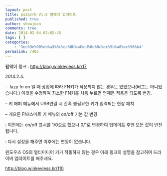 ```yaml
---
layout: post
title: ps2avrU V1.6 펌웨어 업데이트
published: true
author: showjean
comments: true
date: 2014-02-04 02:02:45
tags: [ ]
categories:
    - '%ec%9e%90%eb%a3%8c%ec%8b%a4%ed%8e%8c%ec%9b%a8%ec%96%b4'
permalink: /403
---
```

펌웨어 링크 : http://blog.winkeyless.kr/17





2014.2.4.



&#8211;&nbsp;&nbsp;lazy fn on 일 때 상황에 따라 FN키가 적용되지 않는 경우도 있었으나(버그는 아니었습니다.) 이것을 수정하여 최소한 FN키를 처음 누르면 언제든 적용은 되도록 변경.

&#8211;&nbsp;키 매퍼 메뉴에서 USB연결&nbsp;시 간혹 불필요한 키가 입력되는 현상 패치

&#8211; 게으른 FN/스마트 키 메뉴의 on/off 기본 값 변경&nbsp;

: 이전에는 on/off 표시를 1/0으로 했으나 0/1로 변경하여 업데이트 후엔 모든 값이 반전됩니다.

: 다시 설정을 해주면 이후에는 변동이 없습니다.











윈도우즈 OS의 멀티미디어 키가 작동하지 않는 경우 아래 링크의 설명을 참고하여 드라이버 업데이트를 해주세요.



http://blog.winkeyless.kr/110